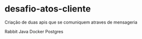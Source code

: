 # desafio-atos-cliente

Criação de duas apis que se comuniquem atraves de mensageria

Rabbit
Java
Docker
Postgres
